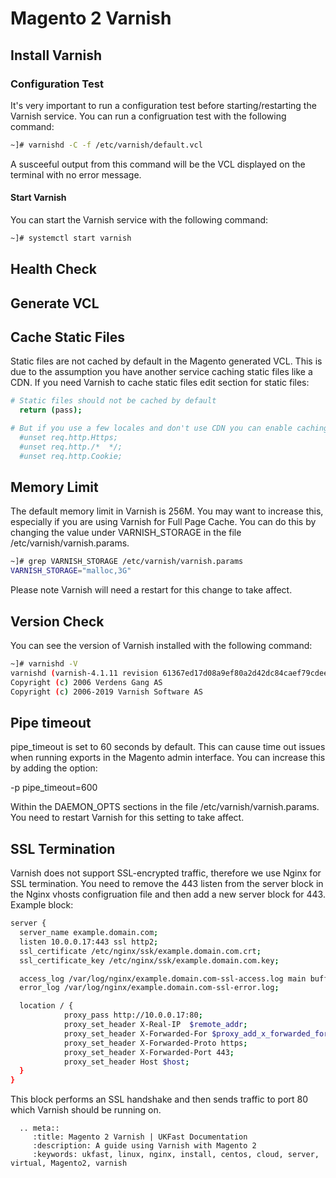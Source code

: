 # Magento 2 Varnish

## Install Varnish

### Configuration Test
It's very important to run a configuration test before starting/restarting the Varnish service. You can run a configruation test with the following command:
```bash
~]# varnishd -C -f /etc/varnish/default.vcl
```
A susceeful output from this command will be the VCL displayed  on the terminal with no error message.
#### Start Varnish
You can start the Varnish service with the following command:
```bash
~]# systemctl start varnish
```
## Health Check

## Generate VCL

## Cache Static Files
Static files are not cached by default in the Magento generated VCL. This is due to the assumption you have another service caching static files like a CDN. If you need Varnish to cache static files edit section for static files:

```bash
# Static files should not be cached by default
  return (pass);

# But if you use a few locales and don't use CDN you can enable caching static files by commenting previous line (#return (pass);) and uncommenting next 3 lines
  #unset req.http.Https;
  #unset req.http./*  */;
  #unset req.http.Cookie;
```

## Memory Limit
The default memory limit in Varnish is 256M. You may want to increase this, especially if you are using Varnish for Full Page Cache. You can do this by changing the value under VARNISH_STORAGE in the file /etc/varnish/varnish.params.

```bash
~]# grep VARNISH_STORAGE /etc/varnish/varnish.params
VARNISH_STORAGE="malloc,3G"
```
Please note Varnish will need a restart for this change to take affect.
## Version Check
You can see the version of Varnish installed with the following command:
```bash
~]# varnishd -V
varnishd (varnish-4.1.11 revision 61367ed17d08a9ef80a2d42dc84caef79cdeee7a)
Copyright (c) 2006 Verdens Gang AS
Copyright (c) 2006-2019 Varnish Software AS
```

## Pipe timeout
pipe_timeout is set to 60 seconds by default. This can cause time out issues when running exports in the Magento admin interface. You can increase this by adding the option:

-p pipe_timeout=600

Within the DAEMON_OPTS sections in the file /etc/varnish/varnish.params. You need to restart Varnish for this setting to take affect.

## SSL Termination
Varnish does not support SSL-encrypted traffic, therefore we use Nginx for SSL termination. You need to remove the 443 listen from the server block in the Nginx vhosts configruation file and then add a new server block for 443. Example block:

```bash
server {
  server_name example.domain.com;
  listen 10.0.0.17:443 ssl http2;
  ssl_certificate /etc/nginx/ssk/example.domain.com.crt;
  ssl_certificate_key /etc/nginx/ssk/example.domain.com.key;

  access_log /var/log/nginx/example.domain.com-ssl-access.log main buffer=32k flush=300;
  error_log /var/log/nginx/example.domain.com-ssl-error.log;

  location / {
            proxy_pass http://10.0.0.17:80;
            proxy_set_header X-Real-IP  $remote_addr;
            proxy_set_header X-Forwarded-For $proxy_add_x_forwarded_for;
            proxy_set_header X-Forwarded-Proto https;
            proxy_set_header X-Forwarded-Port 443;
            proxy_set_header Host $host;
  }
}
```

This block performs an SSL handshake and then sends traffic to port 80 which Varnish should be running on.



```eval_rst
  .. meta::
     :title: Magento 2 Varnish | UKFast Documentation
     :description: A guide using Varnish with Magento 2
     :keywords: ukfast, linux, nginx, install, centos, cloud, server, virtual, Magento2, varnish


